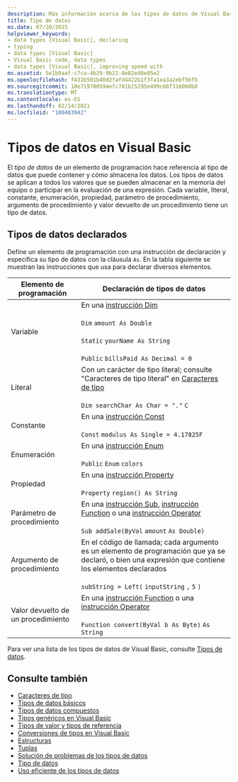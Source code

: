 ```yaml
---
description: Más información acerca de los tipos de datos de Visual Basic
title: Tipo de datos
ms.date: 07/20/2015
helpviewer_keywords:
- data types [Visual Basic], declaring
- typing
- data types [Visual Basic]
- Visual Basic code, data types
- data types [Visual Basic], improving speed with
ms.assetid: 5e1b9aaf-c7ca-4b29-9b22-0e82ed8e85e2
ms.openlocfilehash: f431b501b40d2fafd4422b1f3fa1ea3a2ebf56fb
ms.sourcegitcommit: 10e719780594efc781b15295e499c66f316068b8
ms.translationtype: MT
ms.contentlocale: es-ES
ms.lasthandoff: 02/14/2021
ms.locfileid: "100483942"
---
```

# <a name="data-types-in-visual-basic"></a>Tipos de datos en Visual Basic

El *tipo de datos* de un elemento de programación hace referencia al tipo de datos que puede contener y cómo almacena los datos. Los tipos de datos se aplican a todos los valores que se pueden almacenar en la memoria del equipo o participar en la evaluación de una expresión. Cada variable, literal, constante, enumeración, propiedad, parámetro de procedimiento, argumento de procedimiento y valor devuelto de un procedimiento tiene un tipo de datos.  
  
## <a name="declared-data-types"></a>Tipos de datos declarados  

 Define un elemento de programación con una instrucción de declaración y especifica su tipo de datos con la cláusula `As`. En la tabla siguiente se muestran las instrucciones que usa para declarar diversos elementos.  
  
|Elemento de programación|Declaración de tipos de datos|  
|-------------------------|---------------------------|  
|Variable|En una [instrucción Dim](../../../language-reference/statements/dim-statement.md)<br /><br /> `Dim`   `amount As Double`<br /><br /> `Static`   `yourName As String`<br /><br /> `Public`   `billsPaid As Decimal = 0`|  
|Literal|Con un carácter de tipo literal; consulte "Caracteres de tipo literal" en [Caracteres de tipo](type-characters.md)<br /><br /> `Dim searchChar As Char = "."`  `C`|  
|Constante|En una [instrucción Const](../../../language-reference/statements/const-statement.md)<br /><br /> `Const`   `modulus As Single = 4.17825F`|  
|Enumeración|En una [instrucción Enum](../../../language-reference/statements/enum-statement.md)<br /><br /> `Public`   `Enum`   `colors`|  
|Propiedad|En una [instrucción Property](../../../language-reference/statements/property-statement.md)<br /><br /> `Property`   `region() As String`|  
|Parámetro de procedimiento|En una [instrucción Sub](../../../language-reference/statements/sub-statement.md), [instrucción Function](../../../language-reference/statements/function-statement.md) o una [instrucción Operator](../../../language-reference/statements/operator-statement.md)<br /><br /> `Sub addSale(ByVal`   `amount`   `As Double)`|  
|Argumento de procedimiento|En el código de llamada; cada argumento es un elemento de programación que ya se declaró, o bien una expresión que contiene los elementos declarados<br /><br /> `subString = Left(`  `inputString`  `,`   `5`  `)`|  
|Valor devuelto de un procedimiento|En una [instrucción Function](../../../language-reference/statements/function-statement.md) o una [instrucción Operator](../../../language-reference/statements/operator-statement.md)<br /><br /> `Function convert(ByVal b As Byte)`   `As String`|  
  
 Para ver una lista de los tipos de datos de Visual Basic, consulte [Tipos de datos](../../../language-reference/data-types/index.md).  
  
## <a name="see-also"></a>Consulte también

- [Caracteres de tipo](type-characters.md)
- [Tipos de datos básicos](elementary-data-types.md)
- [Tipos de datos compuestos](composite-data-types.md)
- [Tipos genéricos en Visual Basic](generic-types.md)
- [Tipos de valor y tipos de referencia](value-types-and-reference-types.md)
- [Conversiones de tipos en Visual Basic](type-conversions.md)
- [Estructuras](structures.md)
- [Tuplas](tuples.md)
- [Solución de problemas de los tipos de datos](troubleshooting-data-types.md)
- [Tipo de datos](../../../language-reference/data-types/index.md)
- [Uso eficiente de los tipos de datos](efficient-use-of-data-types.md)
